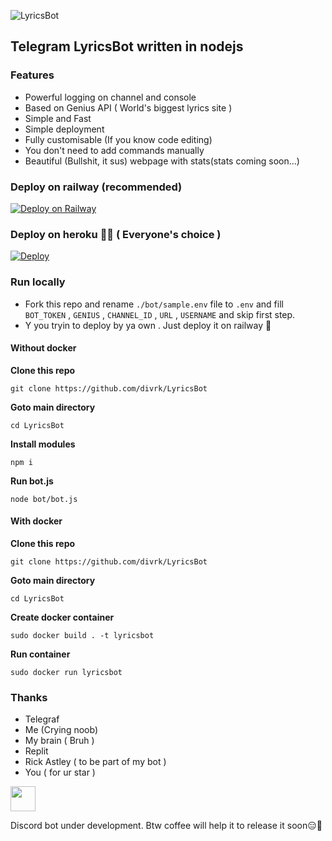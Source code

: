 ![LyricsBot](https://divrk.pages.dev/img/lyricsbot.png)

## Telegram LyricsBot written in nodejs

### Features

- Powerful logging on channel and console
- Based on Genius API ( World's biggest lyrics site )
- Simple and Fast 
- Simple deployment
- Fully customisable (If you know code editing)
- You don't need to add commands manually
- Beautiful (Bullshit, it sus) webpage with stats(stats coming soon...)

### Deploy on railway (recommended)

[![Deploy on Railway](https://railway.app/button.svg)](https://railway.app/new/template?template=https%3A%2F%2Fgithub.com%2Fdivrk%2FLyricsBot&envs=BOT_TOKEN%2CGENIUS%2CCHANNEL_ID%2CURL%2CUSERNAME%2CPORT&optionalEnvs=URL%2CUSERNAME&BOT_TOKENDesc=Telegram+bot+token+%28%40BotFather%29&GENIUSDesc=Genius+client+secret+%2C+ID+idk+%F0%9F%A4%B7+%28+https%3A%2F%2Fgenius.com%29&CHANNEL_IDDesc=Log+channel+ID&URLDesc=railway+app+url+or+ip+address+of+your+vps+or+your+added+custom+domain.+%23+Optional+%28If+you+need+website.+Fill+this+%29&USERNAMEDesc=Username+of+your+bot,+if+you+need+website+you+must+fill+this+too&PORTDesc=Don%27t+change+this&PORTDefault=3000&referralCode=d4rk)

### Deploy on heroku 🤷🏻 ( Everyone's choice )

[![Deploy](https://www.herokucdn.com/deploy/button.svg)](https://heroku.com/deploy?template=https://github.com/divrk/LyricsBot)

### Run locally

- Fork this repo and rename ```./bot/sample.env``` file to ```.env``` and fill ```BOT_TOKEN``` , ```GENIUS``` , ```CHANNEL_ID``` , ```URL``` , ```USERNAME```  and skip  first step.
- Y you tryin to deploy by ya own . Just deploy it on railway 🚞

#### Without docker

**Clone this repo**

```
git clone https://github.com/divrk/LyricsBot
```

**Goto main directory**

```
cd LyricsBot
```

**Install modules**

```
npm i
```
**Run bot.js**

```
node bot/bot.js
```
#### With docker

**Clone this repo**

```
git clone https://github.com/divrk/LyricsBot
```

**Goto main directory**

```
cd LyricsBot
```
**Create docker container**

```
sudo docker build . -t lyricsbot
```

**Run container**

```
sudo docker run lyricsbot
```
### Thanks

- Telegraf
- Me (Crying noob)
- My brain ( Bruh )
- Replit
- Rick Astley ( to be part of my bot )
- You ( for ur star )


<a href="https://www.buymeacoffee.com/d4rk"><img height="40px" src="https://img.buymeacoffee.com/button-api/?text=Buy me a coffee&emoji=&slug=d4rk&button_colour=FFDD00&font_colour=000000&font_family=Cookie&outline_colour=000000&coffee_colour=ffffff"></a>



Discord bot under development. Btw coffee will help it to release it soon😑🤷
